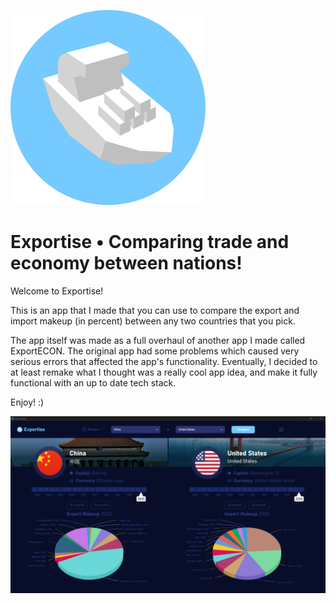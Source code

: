 ![Image](https://github.com/fnotorious/exportise/blob/master/app/src/assets/Logo.svg)
# Exportise • Comparing trade and economy between nations!
Welcome to Exportise!

This is an app that I made that you can use to compare the export and import makeup (in percent)
between any two countries that you pick.

The app itself was made as a full overhaul of another app I made called ExportECON. The original app had some problems which caused very serious errors that affected
the app's functionality. Eventually, I decided to at least remake what I thought was a really cool app idea, and make it fully functional with an up to date tech stack. 

Enjoy! :)

![Sample](https://github.com/fnotorious/exportise/blob/master/app/src/assets/imageedit_1_2627644330.png)
